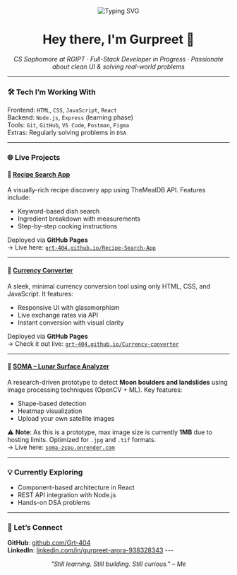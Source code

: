 <p align="center">
  <img src="https://readme-typing-svg.demolab.com?font=Fira+Code&duration=3000&pause=1000&center=true&vCenter=true&width=500&lines=Full-Stack+Dev+in+Progress;Building+Clean+%26+Practical+Apps;Learning+by+Doing;Exploring+React%2C+Node+%26+Beyond" alt="Typing SVG" />
</p>

<h1 align="center">Hey there, I'm Gurpreet 👋</h1>

<p align="center"><i>CS Sophomore at RGIPT · Full-Stack Developer in Progress · Passionate about clean UI & solving real-world problems</i></p>

---

### 🛠️ Tech I’m Working With

Frontend: `HTML`, `CSS`, `JavaScript`, `React`  
Backend: `Node.js`, `Express` (learning phase)  
Tools: `Git`, `GitHub`, `VS Code`, `Postman`, `Figma`  
Extras: Regularly solving problems in `DSA`

---

### 🌐 Live Projects

#### 🔸 [Recipe Search App](https://grt-404.github.io/Recipe-Search-App/)
A visually-rich recipe discovery app using TheMealDB API. Features include:
- Keyword-based dish search  
- Ingredient breakdown with measurements  
- Step-by-step cooking instructions  

Deployed via **GitHub Pages**  
→ Live here: [`grt-404.github.io/Recipe-Search-App`](https://grt-404.github.io/Recipe-Search-App/)

---

#### 🔸 [Currency Converter](https://grt-404.github.io/Currency-converter/)
A sleek, minimal currency conversion tool using only HTML, CSS, and JavaScript. It features:
- Responsive UI with glassmorphism
- Live exchange rates via API
- Instant conversion with visual clarity

Deployed via **GitHub Pages**  
→ Check it out live: [`grt-404.github.io/Currency-converter`](https://grt-404.github.io/Currency-converter/)

---

#### 🔸 [SOMA – Lunar Surface Analyzer](https://soma-zspu.onrender.com/)
A research-driven prototype to detect **Moon boulders and landslides** using image processing techniques (OpenCV + ML). Key features:
- Shape-based detection
- Heatmap visualization
- Upload your own satellite images

⚠️ **Note**: As this is a prototype, max image size is currently **1MB** due to hosting limits. Optimized for `.jpg` and `.tif` formats.  
→ Live here: [`soma-zspu.onrender.com`](https://soma-zspu.onrender.com/)

---

### 💡 Currently Exploring

- Component-based architecture in React  
- REST API integration with Node.js  
- Hands-on DSA problems 

---

### 🤝 Let’s Connect

**GitHub**: [github.com/Grt-404](https://github.com/Grt-404)<br>
**LinkedIn**: [linkedin.com/in/gurpreet-arora-938328343](https://www.linkedin.com/in/gurpreet-arora-938328343/)  ---  
 <p align="center">   <i>"Still learning. Still building. Still curious." – Me</i> </p>
